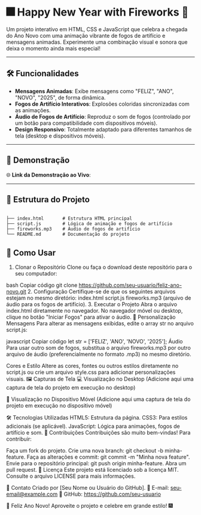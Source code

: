 # 🎆 Happy New Year with Fireworks 🎇

Um projeto interativo em HTML, CSS e JavaScript que celebra a chegada do Ano Novo com uma animação vibrante de fogos de artifício e mensagens animadas. Experimente uma combinação visual e sonora que deixa o momento ainda mais especial!

---

## 🛠️ Funcionalidades

- **Mensagens Animadas**: Exibe mensagens como "FELIZ", "ANO", "NOVO", "2025", de forma dinâmica.
- **Fogos de Artifício Interativos**: Explosões coloridas sincronizadas com as animações.
- **Áudio de Fogos de Artifício**: Reproduz o som de fogos (controlado por um botão para compatibilidade com dispositivos móveis).
- **Design Responsivo**: Totalmente adaptado para diferentes tamanhos de tela (desktop e dispositivos móveis).

---

## 🚀 Demonstração

🌐 **Link da Demonstração ao Vivo**:

---

## 📁 Estrutura do Projeto

```plaintext

├── index.html       # Estrutura HTML principal
├── script.js        # Lógica de animação e fogos de artifício
├── fireworks.mp3    # Áudio de fogos de artifício
└── README.md        # Documentação do projeto
```

## 🔧 Como Usar

1. Clonar o Repositório
Clone ou faça o download deste repositório para o seu computador:

bash
Copiar código
git clone https://github.com/seu-usuario/feliz-ano-novo.git
2. Configuração
Certifique-se de que os seguintes arquivos estejam no mesmo diretório:
index.html
script.js
fireworks.mp3 (arquivo de áudio para os fogos de artifício).
3. Executar o Projeto
Abra o arquivo index.html diretamente no navegador.
No navegador móvel ou desktop, clique no botão "Iniciar Fogos" para ativar o áudio.
🌟 Personalização
Mensagens
Para alterar as mensagens exibidas, edite o array str no arquivo script.js:

javascript
Copiar código
let str = ['FELIZ', 'ANO', 'NOVO', '2025'];
Áudio
Para usar outro som de fogos, substitua o arquivo fireworks.mp3 por outro arquivo de áudio (preferencialmente no formato .mp3) no mesmo diretório.

Cores e Estilo
Altere as cores, fontes ou outros estilos diretamente no script.js ou crie um arquivo style.css para adicionar personalizações visuais.
🖼️ Capturas de Tela
💻 Visualização no Desktop
(Adicione aqui uma captura de tela do projeto em execução no desktop)

📱 Visualização no Dispositivo Móvel
(Adicione aqui uma captura de tela do projeto em execução no dispositivo móvel)

🛠️ Tecnologias Utilizadas
HTML5: Estrutura da página.
CSS3: Para estilos adicionais (se aplicável).
JavaScript: Lógica para animações, fogos de artifício e som.
🤝 Contribuições
Contribuições são muito bem-vindas! Para contribuir:

Faça um fork do projeto.
Crie uma nova branch: git checkout -b minha-feature.
Faça as alterações e commit: git commit -m "Minha nova feature".
Envie para o repositório principal: git push origin minha-feature.
Abra um pull request.
📝 Licença
Este projeto está licenciado sob a licença MIT. Consulte o arquivo LICENSE para mais informações.

📧 Contato
Criado por [Seu Nome ou Usuário do GitHub].
📩 E-mail: seu-email@example.com
🐙 GitHub: https://github.com/seu-usuario

🎉 Feliz Ano Novo! Aproveite o projeto e celebre em grande estilo! 🎆
